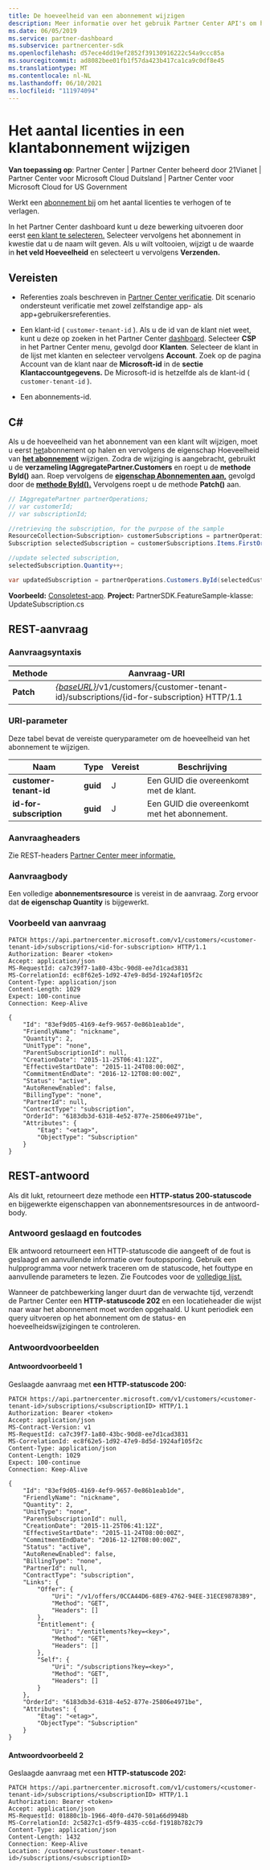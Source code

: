 ```yaml
---
title: De hoeveelheid van een abonnement wijzigen
description: Meer informatie over het gebruik Partner Center API's om het aantal licenties voor een klantabonnement te wijzigen. U kunt dit ook doen in het Partner Center dashboard.
ms.date: 06/05/2019
ms.service: partner-dashboard
ms.subservice: partnercenter-sdk
ms.openlocfilehash: d57ece4dd19ef2852f39130916222c54a9ccc85a
ms.sourcegitcommit: ad8082bee01fb1f57da423b417ca1ca9c0df8e45
ms.translationtype: MT
ms.contentlocale: nl-NL
ms.lasthandoff: 06/10/2021
ms.locfileid: "111974094"
---
```

# <a name="change-the-quantity-of-licenses-in-a-customer-subscription"></a>Het aantal licenties in een klantabonnement wijzigen

**Van toepassing op**: Partner Center | Partner Center beheerd door 21Vianet | Partner Center voor Microsoft Cloud Duitsland | Partner Center voor Microsoft Cloud for US Government

Werkt een [abonnement bij](subscription-resources.md) om het aantal licenties te verhogen of te verlagen.

In het Partner Center dashboard kunt u deze bewerking uitvoeren door eerst [een klant te selecteren.](get-a-customer-by-name.md) Selecteer vervolgens het abonnement in kwestie dat u de naam wilt geven. Als u wilt voltooien, wijzigt u de waarde in **het veld Hoeveelheid** en selecteert u vervolgens **Verzenden.**

## <a name="prerequisites"></a>Vereisten

- Referenties zoals beschreven in [Partner Center verificatie](partner-center-authentication.md). Dit scenario ondersteunt verificatie met zowel zelfstandige app- als app+gebruikersreferenties.

- Een klant-id ( `customer-tenant-id` ). Als u de id van de klant niet weet, kunt u deze op zoeken in het Partner Center [dashboard](https://partner.microsoft.com/dashboard). Selecteer **CSP** in het Partner Center menu, gevolgd door **Klanten**. Selecteer de klant in de lijst met klanten en selecteer vervolgens **Account**. Zoek op de pagina Account van de klant naar de **Microsoft-id** in de **sectie Klantaccountgegevens.** De Microsoft-id is hetzelfde als de klant-id ( `customer-tenant-id` ).

- Een abonnements-id.

## <a name="c"></a>C\#

Als u de hoeveelheid van het abonnement van een klant wilt wijzigen, moet u eerst [het](get-a-subscription-by-id.md)abonnement op halen en vervolgens de eigenschap Hoeveelheid van [**het abonnement**](/dotnet/api/microsoft.store.partnercenter.models.subscriptions.subscription.quantity) wijzigen. Zodra de wijziging is aangebracht, gebruikt u de **verzameling IAggregatePartner.Customers** en roept u de **methode ById()** aan. Roep vervolgens de [**eigenschap Abonnementen aan,**](/dotnet/api/microsoft.store.partnercenter.customers.icustomer.subscriptions) gevolgd door de [**methode ById().**](/dotnet/api/microsoft.store.partnercenter.subscriptions.isubscriptioncollection.byid) Vervolgens roept u de methode **Patch()** aan.

``` csharp
// IAggregatePartner partnerOperations;
// var customerId;
// var subscriptionId;

//retrieving the subscription, for the purpose of the sample
ResourceCollection<Subscription> customerSubscriptions = partnerOperations.Customers.ById(selectedCustomerId).Subscriptions.Get();
Subscription selectedSubscription = customerSubscriptions.Items.FirstOrDefault(sub => sub.Status == SubscriptionStatus.Active);

//update selected subscription,
selectedSubscription.Quantity++;

var updatedSubscription = partnerOperations.Customers.ById(selectedCustomerId).Subscriptions.ById(selectedSubscription.Id).Patch(selectedSubscription);
```

**Voorbeeld:** [Consoletest-app](console-test-app.md). **Project:** PartnerSDK.FeatureSample-klasse: UpdateSubscription.cs 

## <a name="rest-request"></a>REST-aanvraag

### <a name="request-syntax"></a>Aanvraagsyntaxis

| Methode    | Aanvraag-URI                                                                                                                |
|-----------|----------------------------------------------------------------------------------------------------------------------------|
| **Patch** | [*{baseURL}*](partner-center-rest-urls.md)/v1/customers/{customer-tenant-id}/subscriptions/{id-for-subscription} HTTP/1.1 |

### <a name="uri-parameter"></a>URI-parameter

Deze tabel bevat de vereiste queryparameter om de hoeveelheid van het abonnement te wijzigen.

| Naam                    | Type     | Vereist | Beschrijving                               |
|-------------------------|----------|----------|-------------------------------------------|
| **customer-tenant-id**  | **guid** | J        | Een GUID die overeenkomt met de klant.     |
| **id-for-subscription** | **guid** | J        | Een GUID die overeenkomt met het abonnement. |

### <a name="request-headers"></a>Aanvraagheaders

Zie REST-headers [Partner Center meer informatie.](headers.md)

### <a name="request-body"></a>Aanvraagbody

Een volledige **abonnementsresource** is vereist in de aanvraag. Zorg ervoor dat **de eigenschap Quantity** is bijgewerkt.

### <a name="request-example"></a>Voorbeeld van aanvraag

```http
PATCH https://api.partnercenter.microsoft.com/v1/customers/<customer-tenant-id>/subscriptions/<id-for-subscription> HTTP/1.1
Authorization: Bearer <token>
Accept: application/json
MS-RequestId: ca7c39f7-1a80-43bc-90d8-ee7d1cad3831
MS-CorrelationId: ec8f62e5-1d92-47e9-8d5d-1924af105f2c
Content-Type: application/json
Content-Length: 1029
Expect: 100-continue
Connection: Keep-Alive

{
    "Id": "83ef9d05-4169-4ef9-9657-0e86b1eab1de",
    "FriendlyName": "nickname",
    "Quantity": 2,
    "UnitType": "none",
    "ParentSubscriptionId": null,
    "CreationDate": "2015-11-25T06:41:12Z",
    "EffectiveStartDate": "2015-11-24T08:00:00Z",
    "CommitmentEndDate": "2016-12-12T08:00:00Z",
    "Status": "active",
    "AutoRenewEnabled": false,
    "BillingType": "none",
    "PartnerId": null,
    "ContractType": "subscription",
    "OrderId": "6183db3d-6318-4e52-877e-25806e4971be",
    "Attributes": {
        "Etag": "<etag>",
        "ObjectType": "Subscription"
    }
}
```

## <a name="rest-response"></a>REST-antwoord

Als dit lukt, retourneert deze methode een **HTTP-status 200-statuscode** en bijgewerkte eigenschappen van abonnementsresources in de antwoord-body. [](subscription-resources.md)

### <a name="response-success-and-error-codes"></a>Antwoord geslaagd en foutcodes

Elk antwoord retourneert een HTTP-statuscode die aangeeft of de fout is geslaagd en aanvullende informatie over foutopsporing. Gebruik een hulpprogramma voor netwerk traceren om de statuscode, het fouttype en aanvullende parameters te lezen. Zie Foutcodes voor de [volledige lijst.](error-codes.md)

Wanneer de patchbewerking langer duurt dan de verwachte tijd, verzendt de Partner Center een **HTTP-statuscode 202** en een locatieheader die wijst naar waar het abonnement moet worden opgehaald. U kunt periodiek een query uitvoeren op het abonnement om de status- en hoeveelheidswijzigingen te controleren.

### <a name="response-examples"></a>Antwoordvoorbeelden

#### <a name="response-example-1"></a>Antwoordvoorbeeld 1

Geslaagde aanvraag met **een HTTP-statuscode 200:**

```http
PATCH https://api.partnercenter.microsoft.com/v1/customers/<customer-tenant-id>/subscriptions/<subscriptionID> HTTP/1.1
Authorization: Bearer <token>
Accept: application/json
MS-Contract-Version: v1
MS-RequestId: ca7c39f7-1a80-43bc-90d8-ee7d1cad3831
MS-CorrelationId: ec8f62e5-1d92-47e9-8d5d-1924af105f2c
Content-Type: application/json
Content-Length: 1029
Expect: 100-continue
Connection: Keep-Alive

{
    "Id": "83ef9d05-4169-4ef9-9657-0e86b1eab1de",
    "FriendlyName": "nickname",
    "Quantity": 2,
    "UnitType": "none",
    "ParentSubscriptionId": null,
    "CreationDate": "2015-11-25T06:41:12Z",
    "EffectiveStartDate": "2015-11-24T08:00:00Z",
    "CommitmentEndDate": "2016-12-12T08:00:00Z",
    "Status": "active",
    "AutoRenewEnabled": false,
    "BillingType": "none",
    "PartnerId": null,
    "ContractType": "subscription",
    "Links": {
        "Offer": {
            "Uri": "/v1/offers/0CCA44D6-68E9-4762-94EE-31ECE98783B9",
            "Method": "GET",
            "Headers": []
        },
        "Entitlement": {
            "Uri": "/entitlements?key=<key>",
            "Method": "GET",
            "Headers": []
        },
        "Self": {
            "Uri": "/subscriptions?key=<key>",
            "Method": "GET",
            "Headers": []
        }
    },
    "OrderId": "6183db3d-6318-4e52-877e-25806e4971be",
    "Attributes": {
        "Etag": "<etag>",
        "ObjectType": "Subscription"
    }
}
```

#### <a name="response-example-2"></a>Antwoordvoorbeeld 2

Geslaagde aanvraag met een **HTTP-statuscode 202:**

```http
PATCH https://api.partnercenter.microsoft.com/v1/customers/<customer-tenant-id>/subscriptions/<subscriptionID> HTTP/1.1
Authorization: Bearer <token>
Accept: application/json
MS-RequestId: 01880c1b-1966-40f0-d470-501a66d9948b
MS-CorrelationId: 2c5827c1-d5f9-4835-cc6d-f1918b782c79
Content-Type: application/json
Content-Length: 1432
Connection: Keep-Alive
Location: /customers/<customer-tenant-id>/subscriptions/<subscriptionID>
```
